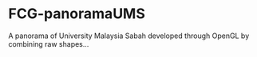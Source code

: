 # FCG-panoramaUMS
A panorama of University Malaysia Sabah developed through OpenGL by combining raw shapes...
